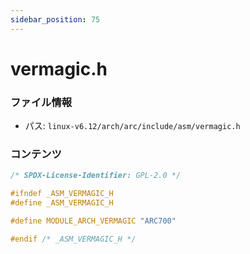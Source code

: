```yaml
---
sidebar_position: 75
---
```

# vermagic.h

### ファイル情報

- パス: `linux-v6.12/arch/arc/include/asm/vermagic.h`

### コンテンツ

```h
/* SPDX-License-Identifier: GPL-2.0 */

#ifndef _ASM_VERMAGIC_H
#define _ASM_VERMAGIC_H

#define MODULE_ARCH_VERMAGIC "ARC700"

#endif /* _ASM_VERMAGIC_H */

```
